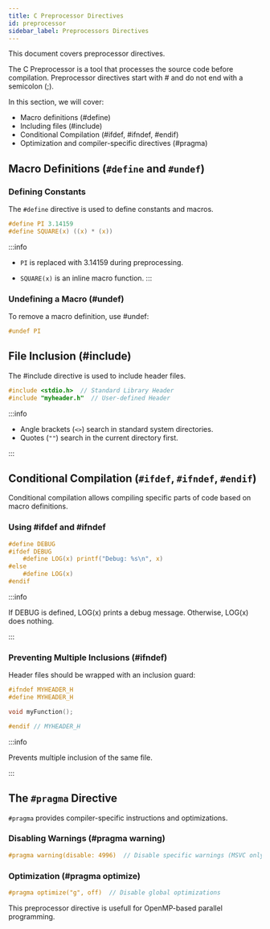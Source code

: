 ```yaml
---
title: C Preprocessor Directives
id: preprocessor
sidebar_label: Preprocessors Directives
---
```


This document covers preprocessor directives.

The C Preprocessor is a tool that processes the source code before compilation. Preprocessor directives start with # and do not end with a semicolon (;).

In this section, we will cover:
- Macro definitions (#define)
- Including files (#include)
- Conditional Compilation (#ifdef, #ifndef, #endif)
- Optimization and compiler-specific directives (#pragma)

## Macro Definitions (`#define` and `#undef`)

### Defining Constants

The `#define` directive is used to define constants and macros.
```c
#define PI 3.14159
#define SQUARE(x) ((x) * (x))
```

:::info

- `PI` is replaced with 3.14159 during preprocessing.

- `SQUARE(x)` is an inline macro function.
:::

### Undefining a Macro (#undef)
To remove a macro definition, use #undef:
```c
#undef PI
```

## File Inclusion (#include)

The #include directive is used to include header files.

```c
#include <stdio.h>  // Standard Library Header
#include "myheader.h"  // User-defined Header
```

:::info

- Angle brackets (`<>`) search in standard system directories.
- Quotes (`""`) search in the current directory first.

:::

## Conditional Compilation (`#ifdef`, `#ifndef`, `#endif`)
Conditional compilation allows compiling specific parts of code based on macro definitions.

### Using #ifdef and #ifndef
```c
#define DEBUG
#ifdef DEBUG
    #define LOG(x) printf("Debug: %s\n", x)
#else
    #define LOG(x)
#endif
```

:::info

If DEBUG is defined, LOG(x) prints a debug message. Otherwise, LOG(x) does nothing.

:::

### Preventing Multiple Inclusions (#ifndef)
Header files should be wrapped with an inclusion guard:
```c
#ifndef MYHEADER_H
#define MYHEADER_H

void myFunction();

#endif // MYHEADER_H
```

:::info

Prevents multiple inclusion of the same file.

:::

## The `#pragma` Directive
`#pragma` provides compiler-specific instructions and optimizations.

### Disabling Warnings (#pragma warning)
```c
#pragma warning(disable: 4996)  // Disable specific warnings (MSVC only)
```

### Optimization (#pragma optimize)
```c
#pragma optimize("g", off)  // Disable global optimizations
```

This preprocessor directive is usefull for OpenMP-based parallel programming.